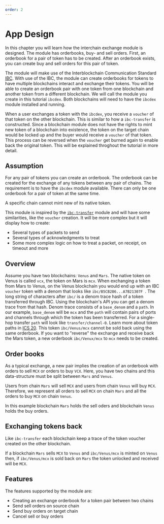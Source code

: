 ```yaml
---
order: 2
---
```


# App Design

In this chapter you will learn how the interchain exchange module is designed.
The module has orderbooks, buy- and sell orders.
First, an orderbook for a pair of token has to be created.
After an orderbook exists, you can create buy and sell orders for this pair of token.

The module will make use of the Interblockchain Communication Standard [IBC](https://github.com/cosmos/ics/blob/master/ibc/2_IBC_ARCHITECTURE.md). With use of the IBC, the module can create orderbooks for tokens to have multiple blockchains interact and exchange their tokens. 
You will be able to create an orderbook pair with one token from one blockchain and another token from a different blockchain. We will call the module you create in this tutorial `ibcdex`.
Both blockchains will need to have the `ibcdex` module installed and running.

When a user exchanges a token with the `ibcdex`, you receive a `voucher` of that token on the other blockchain.
This is similar to how a `ibc-transfer` is constructed.
Since a blockchain module does not have the rights to mint new token of a blockchain into existence, the token on the target chain would be locked up and the buyer would receive a `voucher` of that token.
This process can be reversed when the `voucher` get burned again to enable back the original token. This will be explained throghout the tutorial in more detail.

## Assumption

For any pair of tokens you can create an orderbook. The orderbook can be created for the exchange of any tokens between any pair of chains. The requirement is to have the `ibcdex` module available. There can only be one orderbook for a pair of token at the same time.
<!-- There is no condition to check for open channels between two chains. -->
A specific chain cannot mint new of its native token. 
<!-- The module is trustless, there is no condition to check when opening a channel between two chains. Any pair of tokens can be exchanged between any pair of chains. -->

This module is inspired by the [`ibc-transfer`](https://github.com/cosmos/cosmos-sdk/tree/v0.42.1/x/ibc/applications/transfer) module and will have some similarities, like the `voucher` creation. It will be more complex but it will display how to create:

- Several types of packets to send
- Several types of acknowledgments to treat
- Some more complex logic on how to treat a packet, on receipt, on timeout and more

## Overview

Assume you have two blockchains: `Venus` and `Mars`. The native token on Venus is called `vcx`, the token on Mars is `mcx`. 
When exchanging a token from Mars to Venus, on the Venus blockchain you would end up with an IBC `voucher` token with a denom that looks like `ibc/B5CB286...A7B21307F `. The long string of characters after `ibc/` is a denom trace hash of a token transferred through IBC. Using the blockchain's API you can get a denom trace from that hash. Denom trace consists of a `base_denom` and a `path`. In our example, `base_denom` will be `mcx` and the `path` will contain pairs of ports and channels through which the token has been transferred. For a single-hop transfer `path` will look like `transfer/channel-0`. Learn more about token paths in [ICS 20](https://github.com/cosmos/ics/tree/master/spec/ics-020-fungible-token-transfer).
This token `ibc/Venus/mcx` cannot be sold back using the same orderbook. If you want to "reverse" the exchange and receive back the Mars token, a new orderbook `ibc/Venux/mcx` to `mcx` needs to be created.

## Order books

As a typical exchange, a new pair implies the creation of an orderbook with orders to sell `MCX` or orders to buy `VCX`. Here, you have two chains and this data-structure must be split between `Mars` and `Venus`.

Users from chain `Mars` will sell `MCX` and users from chain `Venus` will buy `MCX`. Therefore, we represent all orders to sell `MCX` on chain `Mars` and all the orders to buy `MCX` on chain `Venus`.

In this example blockchain `Mars` holds the sell oders and blockchain `Venus` holds the buy orders.

## Exchanging tokens back

Like `ibc-transfer` each blockchain keep a trace of the token voucher created on the other blockchain.

If a blockchain `Mars` sells `MCX` to `Venus` and `ibc/Venus/mcx` is minted on `Venus` then, if `ibc/Venus/mcx` is sold back on `Mars` the token unlocked and received will be `MCX`.

## Features

The features supported by the module are:

- Creating an exchange orderbook for a token pair between two chains
- Send sell orders on source chain
- Send buy orders on target chain
- Cancel sell or buy orders